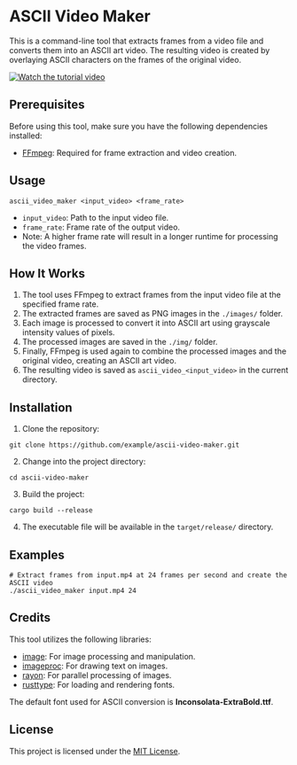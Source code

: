 # ASCII Video Maker

This is a command-line tool that extracts frames from a video file and converts them into an ASCII art video. The resulting video is created by overlaying ASCII characters on the frames of the original video.

[![Watch the tutorial video](https://img.youtube.com/vi/tYKLFJraVFg/0.jpg)](https://www.youtube.com/watch?v=tYKLFJraVFg)

## Prerequisites

Before using this tool, make sure you have the following dependencies installed:

- [FFmpeg](https://ffmpeg.org/): Required for frame extraction and video creation.

## Usage

```shell
ascii_video_maker <input_video> <frame_rate>
```

- `input_video`: Path to the input video file.
- `frame_rate`: Frame rate of the output video.
- Note: A higher frame rate will result in a longer runtime for processing the video frames.

## How It Works

1. The tool uses FFmpeg to extract frames from the input video file at the specified frame rate.
2. The extracted frames are saved as PNG images in the `./images/` folder.
3. Each image is processed to convert it into ASCII art using grayscale intensity values of pixels.
4. The processed images are saved in the `./img/` folder.
5. Finally, FFmpeg is used again to combine the processed images and the original video, creating an ASCII art video.
6. The resulting video is saved as `ascii_video_<input_video>` in the current directory.

## Installation

1. Clone the repository:

```shell
git clone https://github.com/example/ascii-video-maker.git
```

2. Change into the project directory:

```shell
cd ascii-video-maker
```

3. Build the project:

```shell
cargo build --release
```

4. The executable file will be available in the `target/release/` directory.

## Examples

```shell
# Extract frames from input.mp4 at 24 frames per second and create the ASCII video
./ascii_video_maker input.mp4 24
```

## Credits

This tool utilizes the following libraries:

- [image](https://crates.io/crates/image): For image processing and manipulation.
- [imageproc](https://crates.io/crates/imageproc): For drawing text on images.
- [rayon](https://crates.io/crates/rayon): For parallel processing of images.
- [rusttype](https://crates.io/crates/rusttype): For loading and rendering fonts.

The default font used for ASCII conversion is **Inconsolata-ExtraBold.ttf**.

## License

This project is licensed under the [MIT License](LICENSE).
